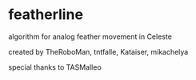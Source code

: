 # featherline
algorithm for analog feather movement in Celeste

created by TheRoboMan, tntfalle, Kataiser, mikachelya

special thanks to TASMalleo
